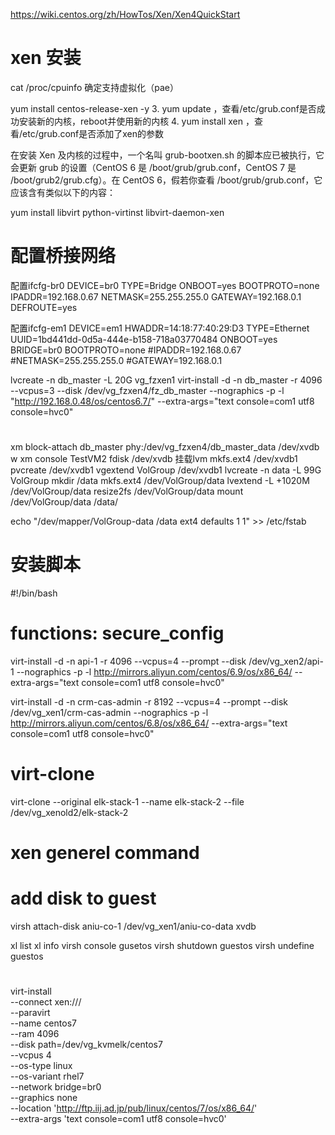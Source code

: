 https://wiki.centos.org/zh/HowTos/Xen/Xen4QuickStart
# xen 安装
cat /proc/cpuinfo 确定支持虚拟化（pae）

yum install centos-release-xen -y
3.  yum update ，查看/etc/grub.conf是否成功安装新的内核，reboot并使用新的内核
4. yum install xen ，查看/etc/grub.conf是否添加了xen的参数


在安装 Xen 及内核的过程中，一个名叫 grub-bootxen.sh 的脚本应已被执行，它会更新 grub 的设置（CentOS 6 是 /boot/grub/grub.conf，CentOS 7 是 /boot/grub2/grub.cfg）。在 CentOS 6，假若你查看 /boot/grub/grub.conf，它应该含有类似以下的内容：

yum install libvirt python-virtinst libvirt-daemon-xen

#  配置桥接网络

配置ifcfg-br0
DEVICE=br0
TYPE=Bridge
ONBOOT=yes
BOOTPROTO=none
IPADDR=192.168.0.67
NETMASK=255.255.255.0
GATEWAY=192.168.0.1
DEFROUTE=yes

配置ifcfg-em1
DEVICE=em1
HWADDR=14:18:77:40:29:D3
TYPE=Ethernet
UUID=1bd441dd-0d5a-444e-b158-718a03770484
ONBOOT=yes
BRIDGE=br0
BOOTPROTO=none
#IPADDR=192.168.0.67
#NETMASK=255.255.255.0
#GATEWAY=192.168.0.1

lvcreate -n db_master -L 20G vg_fzxen1
virt-install -d -n db_master -r 4096 --vcpus=3 --disk /dev/vg_fzxen4/fz_db_master --nographics -p -l "http://192.168.0.48/os/centos6.7/" --extra-args="text console=com1 utf8 console=hvc0"
#
xm block-attach db_master phy:/dev/vg_fzxen4/db_master_data /dev/xvdb w
xm console TestVM2
 fdisk /dev/xvdb
挂载lvm
mkfs.ext4 /dev/xvdb1
pvcreate /dev/xvdb1
vgextend VolGroup /dev/xvdb1
lvcreate -n data -L 99G VolGroup
mkdir /data
mkfs.ext4 /dev/VolGroup/data
lvextend -L +1020M /dev/VolGroup/data
resize2fs /dev/VolGroup/data
mount /dev/VolGroup/data  /data/

echo "/dev/mapper/VolGroup-data    /data                   ext4    defaults        1 1" >> /etc/fstab

# 安装脚本


#!/bin/bash
# functions: secure_config


virt-install -d -n api-1 -r 4096 --vcpus=4 --prompt --disk /dev/vg_xen2/api-1 --nographics -p -l http://mirrors.aliyun.com/centos/6.9/os/x86_64/ --extra-args="text console=com1 utf8 console=hvc0"

virt-install -d -n crm-cas-admin -r 8192 --vcpus=4 --prompt --disk /dev/vg_xen1/crm-cas-admin --nographics -p -l http://mirrors.aliyun.com/centos/6.8/os/x86_64/ --extra-args="text console=com1 utf8 console=hvc0"


# virt-clone
virt-clone --original elk-stack-1 --name elk-stack-2 --file /dev/vg_xenold2/elk-stack-2

# xen generel command
# add disk to guest

virsh attach-disk aniu-co-1 /dev/vg_xen1/aniu-co-data xvdb

xl list
xl info
virsh console gusetos
virsh shutdown guestos
virsh undefine guestos

#
virt-install \
--connect xen:/// \
--paravirt \
--name centos7 \
--ram 4096 \
--disk path=/dev/vg_kvmelk/centos7 \
--vcpus 4 \
--os-type linux \
--os-variant rhel7 \
--network bridge=br0 \
--graphics none \
--location 'http://ftp.iij.ad.jp/pub/linux/centos/7/os/x86_64/' \
--extra-args 'text console=com1 utf8 console=hvc0'
